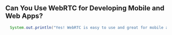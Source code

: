 ## Can You Use WebRTC for Developing Mobile and Web Apps?
```java
  System.out.println("Yes! WebRTC is easy to use and great for mobile and web app development")
```

